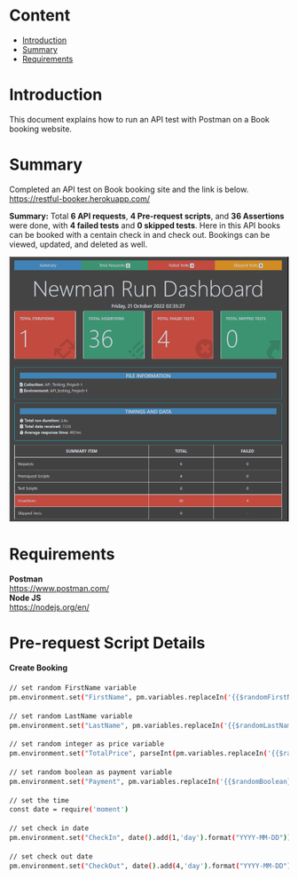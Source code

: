 # Content    
- [Introduction](https://github.com/Shahriar-1810/API-Testing-Projects#introduction)    
- [Summary](https://github.com/Shahriar-1810/API-Testing-Projects#summary)      
- [Requirements](https://github.com/Shahriar-1810/API-Testing-Projects#requirements)      

# Introduction
This document explains how to run an API test with Postman on a Book booking website.    

# Summary    
Completed an API test on Book booking site and the link is below.   
https://restful-booker.herokuapp.com/

**Summary:** Total **6 API requests**, **4 Pre-request scripts**, and **36 Assertions** were done, with **4 failed tests** and **0 skipped tests**.
Here in this API books can be booked with a centain check in and check out. Bookings can be viewed, updated, and deleted as well.

  
<p align="center">
  <img src="https://github.com/Shahriar-1810/API-Testing-Projects/blob/main/Project%201/Newman%20HTML%20Report/NewmanExtraa.png" />
</p>

# Requirements  
**Postman**   
https://www.postman.com/   
**Node JS**   
https://nodejs.org/en/   

# Pre-request Script Details   
#### Create Booking
```bash
// set random FirstName variable
pm.environment.set("FirstName", pm.variables.replaceIn('{{$randomFirstName}}'))

// set random LastName variable
pm.environment.set("LastName", pm.variables.replaceIn('{{$randomLastName}}'))

// set random integer as price variable
pm.environment.set("TotalPrice", parseInt(pm.variables.replaceIn('{{$randomInt}}')))

// set random boolean as payment variable
pm.environment.set("Payment", pm.variables.replaceIn('{{$randomBoolean}}'))

// set the time
const date = require('moment')

// set check in date
pm.environment.set("CheckIn", date().add(1,'day').format("YYYY-MM-DD"))

// set check out date
pm.environment.set("CheckOut", date().add(4,'day').format("YYYY-MM-DD"))
```
